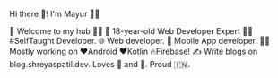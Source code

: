 Hi there 👋! I'm Mayur 🙋‍♂️


🎍 Welcome to my hub 👨‍💻
👦 18-year-old Web Developer Expert
👨‍💻 #SelfTaught Developer.
🌐 Web developer.
📱 Mobile App developer.
👨‍💻 Mostly working on ❤️Android ❤️Kotlin 🔥Firebase!
✍️ Write blogs on blog.shreyaspatil.dev.
Loves 🎵 and 🎹.
Proud 🇮🇳.
